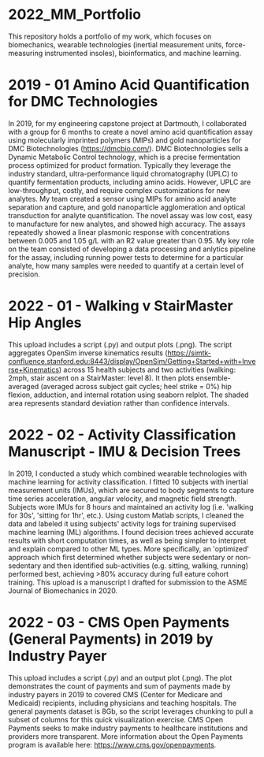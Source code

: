 # 2022_MM_Portfolio
This repository holds a portfolio of my work, which focuses on biomechanics, wearable technologies (inertial measurement units, force-measuring instrumented insoles), bioinformatics, and machine learning.

# 2019 - 01 Amino Acid Quantification for DMC Technologies
In 2019, for my engineering capstone project at Dartmouth, I collaborated with a group for 6 months to create a novel amino acid quantification assay using molecularly imprinted polymers (MIPs) and gold nanoparticles for DMC Biotechnologies (https://dmcbio.com/). DMC Biotechnologies sells a Dynamic Metabolic Control technology, which is a precise fermentation process optimized for product formation. Typically they leverage the industry standard, ultra-performance liquid chromatography (UPLC) to quantify fermentation products, including amino acids. However, UPLC are low-throughput, costly, and require complex customizations for new analytes. My team created a sensor using MIPs for amino acid analyte separation and capture, and gold nanoparticle agglomeration and optical transduction for analyte quantification. The novel assay was low cost, easy to manufacture for new analytes, and showed high accuracy. The assays repeatedly showed a linear plasmonic response with concentrations between 0.005 and 1.05 g/L with an R2 value greater than 0.95. My key role on the team consisted of developing a data processing and anlytics pipeline for the assay, including running power tests to determine for a particular analyte, how many samples were needed to quantify at a certain level of precision.

# 2022 - 01 - Walking v StairMaster Hip Angles
This upload includes a script (.py) and output plots (.png). The script aggregates OpenSim inverse kinematics results (https://simtk-confluence.stanford.edu:8443/display/OpenSim/Getting+Started+with+Inverse+Kinematics) across 15 health subjects and two activities (walking: 2mph, stair ascent on a StairMaster: level 8). It then plots ensemble-averaged (averaged across subject gait cycles; heel strike = 0%) hip flexion, adduction, and internal rotation using seaborn relplot. The shaded area represents standard deviation rather than confidence intervals.

# 2022 - 02 - Activity Classification Manuscript - IMU & Decision Trees
In 2019, I conducted a study which combined wearable technologies with machine learning for activity classification. I fitted 10 subjects with inertial measurement units (IMUs), which are secured to body segments to capture time series acceleration, angular velocity, and magnetic field strength. Subjects wore IMUs for 8 hours and maintained an activity log (i.e. 'walking for 30s', 'sitting for 1hr', etc.). Using custom Matlab scripts, I cleaned the data and labeled it using subjects' activity logs for training supervised machine learning (ML) algorithms. I found decision trees achieved accurate results with short computation times, as well as being simpler to interpret and explain compared to other ML types. More specifically, an 'optimized' approach which first determined whether subjects were sedentary or non-sedentary and then identified sub-activities (e.g. sitting, walking, running) performed best, achieving >80% accuracy during full eature cohort training. This upload is a manuscript I drafted for submission to the ASME Journal of Biomechanics in 2020.

# 2022 - 03 - CMS Open Payments (General Payments) in 2019 by Industry Payer

This upload includes a script (.py) and an output plot (.png). The plot demonstrates the count of payments and sum of payments made by industry payers in 2019 to covered CMS (Center for Medicare and Medicaid) recipients, including physicians and teaching hospitals. The general payments dataset is 8Gb, so the script leverages chunking to pull a subset of columns for this quick visualization exercise. CMS Open Payments seeks to make industry payments to healthcare institutions and providers more transparent. More information about the Open Payments program is available here: https://www.cms.gov/openpayments.

